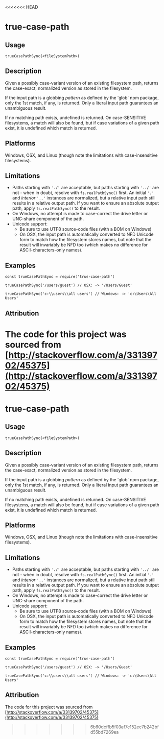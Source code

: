 <<<<<<< HEAD
# true-case-path

## Usage

`trueCasePathSync(<fileSystemPath>)`

## Description

Given a possibly case-variant version of an existing filesystem path, returns
the case-exact, normalized version as stored in the filesystem.

If the input path is a globbing *pattern* as defined by the 'glob' npm
package, only the 1st match, if any, is returned.
Only a literal input path guarantees an unambiguous result.

If no matching path exists, undefined is returned.
On case-SENSITIVE filesystems, a match will also be found, but if case
variations of a given path exist, it is undefined which match is returned.

## Platforms

Windows, OSX, and Linux (though note the limitations with case-insensitive filesystems).

## Limitations

- Paths starting with `'./'` are acceptable, but paths starting with `'../'`
  are not - when in doubt, resolve with `fs.realPathSync()` first.
  An initial `'.'` and *interior* `'..'` instances are normalized, but a relative
  input path still results in a relative output path. If you want to ensure
  an absolute output path, apply `fs.realPathSync()` to the result.
- On Windows, no attempt is made to case-correct the drive letter or UNC-share
  component of the path.
- Unicode support:
  - Be sure to use UTF8 source-code files (with a BOM on Windows)
  - On OSX, the input path is automatically converted to NFD Unicode form
    to match how the filesystem stores names, but note that the result will
    invariably be NFD too (which makes no difference for ASCII-characters-only
    names).

## Examples

```
const trueCasePathSync = require('true-case-path')

trueCasePathSync('/users/guest') // OSX: -> '/Users/Guest'

trueCasePathSync('c:\\users\\all users') // Windows: -> 'c:\Users\All Users'
```

## Attribution

The code for this project was sourced from [http://stackoverflow.com/a/33139702/45375](http://stackoverflow.com/a/33139702/45375)
=======
# true-case-path

## Usage

`trueCasePathSync(<fileSystemPath>)`

## Description

Given a possibly case-variant version of an existing filesystem path, returns
the case-exact, normalized version as stored in the filesystem.

If the input path is a globbing *pattern* as defined by the 'glob' npm
package, only the 1st match, if any, is returned.
Only a literal input path guarantees an unambiguous result.

If no matching path exists, undefined is returned.
On case-SENSITIVE filesystems, a match will also be found, but if case
variations of a given path exist, it is undefined which match is returned.

## Platforms

Windows, OSX, and Linux (though note the limitations with case-insensitive filesystems).

## Limitations

- Paths starting with `'./'` are acceptable, but paths starting with `'../'`
  are not - when in doubt, resolve with `fs.realPathSync()` first.
  An initial `'.'` and *interior* `'..'` instances are normalized, but a relative
  input path still results in a relative output path. If you want to ensure
  an absolute output path, apply `fs.realPathSync()` to the result.
- On Windows, no attempt is made to case-correct the drive letter or UNC-share
  component of the path.
- Unicode support:
  - Be sure to use UTF8 source-code files (with a BOM on Windows)
  - On OSX, the input path is automatically converted to NFD Unicode form
    to match how the filesystem stores names, but note that the result will
    invariably be NFD too (which makes no difference for ASCII-characters-only
    names).

## Examples

```
const trueCasePathSync = require('true-case-path')

trueCasePathSync('/users/guest') // OSX: -> '/Users/Guest'

trueCasePathSync('c:\\users\\all users') // Windows: -> 'c:\Users\All Users'
```

## Attribution

The code for this project was sourced from [http://stackoverflow.com/a/33139702/45375](http://stackoverflow.com/a/33139702/45375)
>>>>>>> 6b60dcffb5f03af7c152ec7b242bfd55bd7269ea
